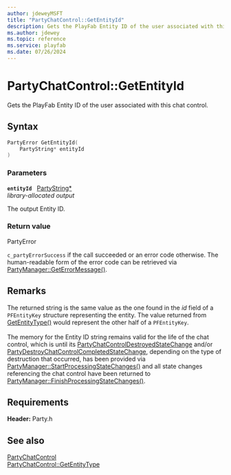 ```yaml
---
author: jdeweyMSFT
title: "PartyChatControl::GetEntityId"
description: Gets the PlayFab Entity ID of the user associated with this chat control.
ms.author: jdewey
ms.topic: reference
ms.service: playfab
ms.date: 07/26/2024
---
```


# PartyChatControl::GetEntityId  

Gets the PlayFab Entity ID of the user associated with this chat control.  

## Syntax  
  
```cpp
PartyError GetEntityId(  
    PartyString* entityId  
)  
```  
  
### Parameters  
  
**`entityId`** &nbsp; [PartyString*](../../../typedefs.md)  
*library-allocated output*  
  
The output Entity ID.  
  
  
### Return value  
PartyError
  
```c_partyErrorSuccess``` if the call succeeded or an error code otherwise. The human-readable form of the error code can be retrieved via [PartyManager::GetErrorMessage()](../../PartyManager/methods/partymanager_geterrormessage.md).
  
## Remarks  
  
The returned string is the same value as the one found in the *id* field of a ```PFEntityKey``` structure representing the entity. The value returned from [GetEntityType()](partychatcontrol_getentitytype.md) would represent the other half of a ```PFEntityKey```. <br /><br /> The memory for the Entity ID string remains valid for the life of the chat control, which is until its [PartyChatControlDestroyedStateChange](../../../structs/partychatcontroldestroyedstatechange.md) and/or [PartyDestroyChatControlCompletedStateChange](../../../structs/partydestroychatcontrolcompletedstatechange.md), depending on the type of destruction that occurred, has been provided via [PartyManager::StartProcessingStateChanges()](../../PartyManager/methods/partymanager_startprocessingstatechanges.md) and all state changes referencing the chat control have been returned to [PartyManager::FinishProcessingStateChanges()](../../PartyManager/methods/partymanager_finishprocessingstatechanges.md).
  
## Requirements  
  
**Header:** Party.h
  
## See also  
[PartyChatControl](../partychatcontrol.md)  
[PartyChatControl::GetEntityType](partychatcontrol_getentitytype.md)
  
  
